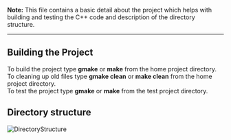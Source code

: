__Note:__ This file contains a basic detail about the project which helps with building and testing the C++ code and description of the directory structure.

---

Building the Project
--------------------

To build the project type __gmake__ or __make__ from the home project directory.  
To cleaning up old files type __gmake clean__ or __make clean__ from the home project directory.  
To test the project type __gmake__ or __make__ from the test project directory.

Directory structure
-------------------

![DirectoryStructure](https://cdn.rawgit.com/FreeSource/CommandLine/master/doc/directyoryStructure.jpg)